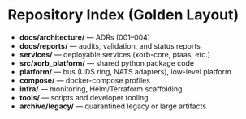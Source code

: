 # Repository Index (Golden Layout)

- **docs/architecture/** — ADRs (001–004)
- **docs/reports/** — audits, validation, and status reports
- **services/** — deployable services (xorb-core, ptaas, etc.)
- **src/xorb_platform/** — shared python package code
- **platform/** — bus (UDS ring, NATS adapters), low-level platform
- **compose/** — docker-compose profiles
- **infra/** — monitoring, Helm/Terraform scaffolding
- **tools/** — scripts and developer tooling
- **archive/legacy/** — quarantined legacy or large artifacts
